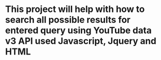 # This project will help with how to search all possible results for entered query using YouTube data v3 API used Javascript, Jquery and HTML
